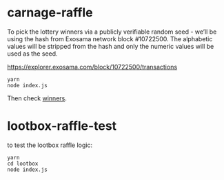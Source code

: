 # carnage-raffle

To pick the lottery winners via a publicly verifiable random seed - we’ll be using the hash from Exosama network block #10722500. The alphabetic values will be stripped from the hash and only the numeric values will be used as the seed.

https://explorer.exosama.com/block/10722500/transactions

```
yarn
node index.js
```

Then check [winners](./winners.json).

# lootbox-raffle-test

to test the lootbox raffle logic:

```
yarn
cd lootbox
node index.js

```
